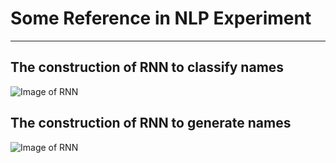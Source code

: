# Some Reference in NLP Experiment

---

## The construction of RNN to classify names

![Image of RNN](https://i.imgur.com/Z2xbySO.png)

## The construction of RNN to generate names

![Image of RNN](https://i.imgur.com/jzVrf7f.png)
